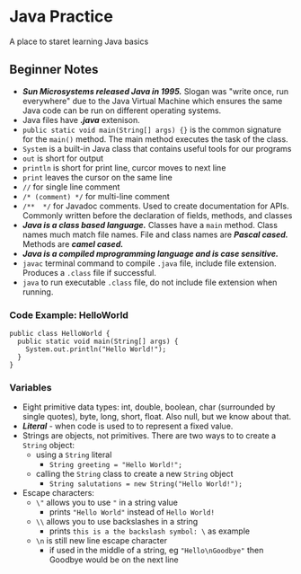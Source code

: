 # Java Practice
A place to staret learning Java basics

## Beginner Notes

* ___Sun Microsystems released Java in 1995.___ Slogan was "write once, run everywhere" due to the Java Virtual Machine which ensures the same Java code can be run on different operating systems.
* Java files have ___.java___ extenison.
* ```public static void main(String[] args) {}``` is the common signature for the ```main()``` method. The main method executes the task of the class.
* ```System``` is a built-in Java class that contains useful tools for our programs
* ```out``` is short for output
* ```println``` is short for print line, curcor moves to next line
* ```print``` leaves the cursor on the same line
* ```//``` for single line comment
* ```/* (comment) */``` for multi-line comment
* ```/**  */``` for Javadoc comments. Used to create documentation for APIs. Commonly written before the declaration of fields, methods, and classes
* ___Java is a class based language.___ Classes have a ```main``` method. Class names much match file names. File and class names are ___Pascal cased.___ Methods are ___camel cased.___
* ___Java is a compiled mprogramming language and is case sensitive.___
* ```javac``` terminal command to compile ```.java``` file, include file extension. Produces a ```.class``` file if successful.
* ```java``` to run executable ```.class``` file, do not include file extension when running.

### Code Example: HelloWorld
```
public class HelloWorld {
  public static void main(String[] args) {
    System.out.println("Hello World!");
  }
}
```
### Variables

* Eight primitive data types: int, double, boolean, char (surrounded by single quotes), byte, long, short, float. Also null, but we know about that.
* ___Literal___ - when code is used to to represent a fixed value.
* Strings are objects, not primitives. There are two ways to to create a ```String``` object:
  * using a ```String``` literal
    * ```String greeting = "Hello World!";```
  * calling the ```String``` class to create a new ```String``` object
    * ```String salutations = new String("Hello World!");```
* Escape characters:
  * ```\"``` allows you to use ```"``` in a string value
    * prints ```"Hello World"``` instead of ```Hello World!```
  * ```\\``` allows you to use backslashes in a string
    * prints ```this is a the backslash symbol: \``` as example
  * ```\n``` is still new line escape character
    * if used in the middle of a string, eg ```"Hello\nGoodbye"``` then Goodbye would be on the next line
  